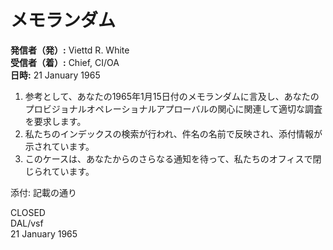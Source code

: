 # メモランダム

**発信者（発）:** Viettd R. White  
**受信者（着）:** Chief, CI/OA  
**日時:** 21 January 1965  

1. 参考として、あなたの1965年1月15日付のメモランダムに言及し、あなたのプロビジョナルオペレーショナルアプローバルの関心に関連して適切な調査を要求します。  
2. 私たちのインデックスの検索が行われ、件名の名前で反映され、添付情報が示されています。  
3. このケースは、あなたからのさらなる通知を待って、私たちのオフィスで閉じられています。  

添付: 記載の通り  

CLOSED  
DAL/vsf  
21 January 1965  